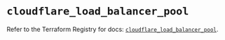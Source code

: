 # `cloudflare_load_balancer_pool`

Refer to the Terraform Registry for docs: [`cloudflare_load_balancer_pool`](https://registry.terraform.io/providers/cloudflare/cloudflare/4.50.0/docs/resources/load_balancer_pool).
